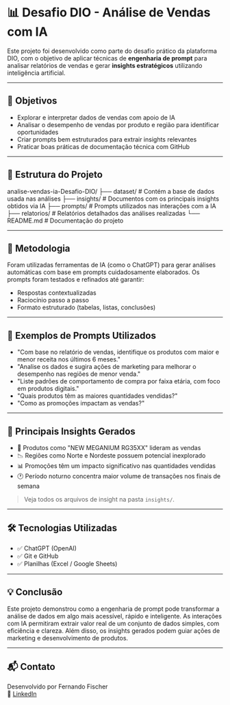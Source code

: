 # 📊 Desafio DIO - Análise de Vendas com IA

Este projeto foi desenvolvido como parte do desafio prático da plataforma DIO, com o objetivo de aplicar técnicas de **engenharia de prompt** para analisar relatórios de vendas e gerar **insights estratégicos** utilizando inteligência artificial.

---

## 🎯 Objetivos

- Explorar e interpretar dados de vendas com apoio de IA
- Analisar o desempenho de vendas por produto e região para identificar oportunidades
- Criar prompts bem estruturados para extrair insights relevantes
- Praticar boas práticas de documentação técnica com GitHub

---

## 🧩 Estrutura do Projeto

analise-vendas-ia-Desafio-DIO/
├── dataset/ # Contém a base de dados usada nas análises
├── insights/ # Documentos com os principais insights obtidos via IA
├── prompts/ # Prompts utilizados nas interações com a IA
├── relatorios/ # Relatórios detalhados das análises realizadas
└── README.md # Documentação do projeto

---

## 🧠 Metodologia

Foram utilizadas ferramentas de IA (como o ChatGPT) para gerar análises automáticas com base em prompts cuidadosamente elaborados. Os prompts foram testados e refinados até garantir:

- Respostas contextualizadas
- Raciocínio passo a passo
- Formato estruturado (tabelas, listas, conclusões)

---

## 📝 Exemplos de Prompts Utilizados

- "Com base no relatório de vendas, identifique os produtos com maior e menor receita nos últimos 6 meses."
- "Analise os dados e sugira ações de marketing para melhorar o desempenho nas regiões de menor venda."
- "Liste padrões de comportamento de compra por faixa etária, com foco em produtos digitais."
- "Quais produtos têm as maiores quantidades vendidas?"
- "Como as promoções impactam as vendas?"

---

## 📌 Principais Insights Gerados

- 🚀 Produtos como "NEW MEGANIUM RG35XX" lideram as vendas
- 📉 Regiões como Norte e Nordeste possuem potencial inexplorado
- 📊 Promoções têm um impacto significativo nas quantidades vendidas
- 🕐 Período noturno concentra maior volume de transações nos finais de semana

> Veja todos os arquivos de insight na pasta `insights/`.

---

## 🛠️ Tecnologias Utilizadas

- ✅ ChatGPT (OpenAI)
- ✅ Git e GitHub
- ✅ Planilhas (Excel / Google Sheets)

---

## 💡 Conclusão

Este projeto demonstrou como a engenharia de prompt pode transformar a análise de dados em algo mais acessível, rápido e inteligente. As interações com IA permitiram extrair valor real de um conjunto de dados simples, com eficiência e clareza. Além disso, os insights gerados podem guiar ações de marketing e desenvolvimento de produtos.

---

## 📬 Contato

Desenvolvido por Fernando Fischer  
🔗 [LinkedIn](https://www.linkedin.com/in/fernando-fischer-1990/)
